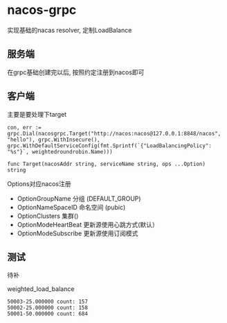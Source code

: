 # nacos-grpc

实现基础的nacas resolver, 定制LoadBalance

## 服务端

在grpc基础创建完以后, 按照约定注册到nacos即可

## 客户端

主要是要处理下target

```golang
con, err := grpc.Dial(nacosgrpc.Target("http://nacos:nacos@127.0.0.1:8848/nacos", "hello"), grpc.WithInsecure(), grpc.WithDefaultServiceConfig(fmt.Sprintf(`{"LoadBalancingPolicy": "%s"}`, weightedroundrobin.Name)))
```

```golang
func Target(nacosAddr string, serviceName string, ops ...Option) string
```

Options对应nacos注册

- OptionGroupName 分组 (DEFAULT_GROUP)
- OptionNameSpaceID 命名空间 (pubic)
- OptionClusters 集群()
- OptionModeHeartBeat 更新源使用心跳方式(默认）
- OptionModeSubscribe 更新源使用订阅模式

## 测试

待补

weighted_load_balance

```text
50003-25.000000 count: 157
50002-25.000000 count: 158
50001-50.000000 count: 684
```
